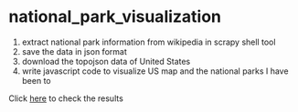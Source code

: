 # national_park_visualization
1. extract national park information from wikipedia in scrapy shell tool
2. save the data in json format
3. download the topojson data of United States
4. write javascript code to visualize US map and the national parks I have been to

Click [here](http://lawrence-liu.github.io/data_visualization/nps/map.html) to check the results
